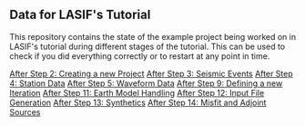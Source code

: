 Data for LASIF's Tutorial
-------------------------

This repository contains the state of the example project being worked on in
LASIF's tutorial during different stages of the tutorial. This can be used to
check if you did everything correctly or to restart at any point in time.


[After Step 2: Creating a new Project](https://github.com/krischer/LASIF_Tutorial/tree/after_step_2_creating_a_new_project)
[After Step 3: Seismic Events](https://github.com/krischer/LASIF_Tutorial/tree/after_step_3_seismic_events)
[After Step 4: Station Data](https://github.com/krischer/LASIF_Tutorial/tree/after_step_4_station_data)
[After Step 5: Waveform Data](https://github.com/krischer/LASIF_Tutorial/tree/after_step_5_waveform_data)
[After Step 9: Defining a new Iteration](https://github.com/krischer/LASIF_Tutorial/tree/after_step_9_defining_a_new_iteration)
[After Step 11: Earth Model Handling](https://github.com/krischer/LASIF_Tutorial/tree/after_step_11_earth_model_handling)
[After Step 12: Input File Generation](https://github.com/krischer/LASIF_Tutorial/tree/after_step_12_input_file_generation)
[After Step 13: Synthetics](https://github.com/krischer/LASIF_Tutorial/tree/after_step_13_synthetics)
[After Step 14: Misfit and Adjoint Sources](https://github.com/krischer/LASIF_Tutorial/tree/after_step_14_misfit_and_adjoint_source)
